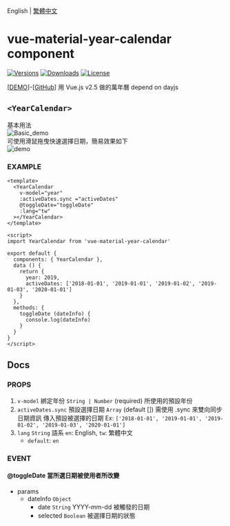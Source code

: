 English | [繁體中文](./doc/tw.md)
# vue-material-year-calendar component  
<a href="https://www.npmjs.com/package/vue-material-year-calendar"><img src="https://img.shields.io/npm/v/vue-material-year-calendar.svg"  alt="Versions"></a> <a  href="https://www.npmjs.com/package/vue-material-year-calendar"><img  src="https://img.shields.io/npm/dm/vue-material-year-calendar.svg"  alt="Downloads"></a> <a  href="https://www.npmjs.com/package/vue-material-year-calendar"><img src="https://img.shields.io/npm/l/vue-material-year-calendar.svg"  alt="License"></a>

[[DEMO](https://nono1526.github.io/vue-material-year-calendar)]-[[GitHub](https://github.com/nono1526/vue-material-year-calendar)] 
用 Vue.js v2.5 做的萬年曆
depend on dayjs
## `<YearCalendar>`
基本用法  
![Basic_demo](https://media.giphy.com/media/LXQxkdBrhmVzOEMbQf/giphy.gif)  
可使用滑鼠拖曳快速選擇日期，簡易效果如下  
![demo](https://media.giphy.com/media/BZkjvL89E4dDvUikAl/giphy.gif)
### EXAMPLE
```vue
<template>
  <YearCalendar
    v-model="year"
    :activeDates.sync ="activeDates"
    @toggleDate="toggleDate"
    :lang="tw"
  ></YearCalendar>
</template>

<script>
import YearCalendar from 'vue-material-year-calendar'

export default {
  components: { YearCalendar },
  data () {
    return {
      year: 2019,
      activeDates: ['2018-01-01', '2019-01-01', '2019-01-02', '2019-01-03', '2020-01-01']
    }
  },
  methods: {
    toggleDate (dateInfo) {
      console.log(dateInfo)
    }
  }
}
</script>

```


## Docs
### PROPS
1. `v-model` 綁定年份 `String | Number` (required)
所使用的預設年份
2. `activeDates.sync` 預設選擇日期 `Array` (default [])
需使用 .sync 來雙向同步日期資訊
傳入預設被選擇的日期 Ex: `['2018-01-01', '2019-01-01', '2019-01-02', '2019-01-03', '2020-01-01']`
3. `lang` `String` 語系 `en`: English, `tw`: 繁體中文
   * `default`: `en`


### EVENT
#### @toggleDate 當所選日期被使用者所改變
* params
    * dateInfo `Object`
        *  date `String` YYYY-mm-dd 被觸發的日期
        *  selected `Boolean` 被選擇日期的狀態

